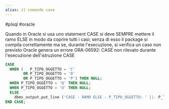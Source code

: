 ```yaml
---
alias: il comando case
---
```

#plsql #oracle


Quando in Oracle si  usa uno statement CASE si deve SEMPRE  mettere il ramo ELSE in  modo  da  coprire  tutti  i  casi;  senza  di  esso  il  package  si compila correttamente ma  se,  durante l'esecuzione,  si verifica  un caso  non previsto Oracle  genera  un errore  ORA-06592:  CASE  non  rilevato  durante l'esecuzione dell'istruzione CASE


```sql
CASE
  WHEN (   P_TIPO_OGGETTO = 'C'
        OR P_TIPO_OGGETTO = 'D'
        OR P_TIPO_OGGETTO = 'P') THEN NULL;
  WHEN P_TIPO_OGGETTO = 'Q' THEN NULL;
  WHEN P_TIPO_OGGETTO = 'U' THEN NULL;
  ELSE
    dbms_output.put_line ('CASE - RAMO ELSE - P_TIPO_OGGETTO: ' ||- P_TIPO_OGGETTO);
END CASE;
```


